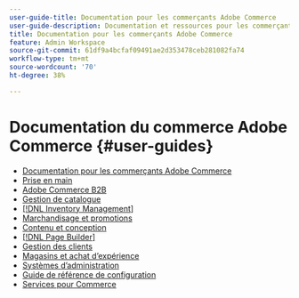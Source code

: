 ```yaml
---
user-guide-title: Documentation pour les commerçants Adobe Commerce
user-guide-description: Documentation et ressources pour les commerçants Adobe Commerce et Magento Open Source travaillant dans l’administration.
title: Documentation pour les commerçants Adobe Commerce
feature: Admin Workspace
source-git-commit: 61df9a4bcfaf09491ae2d353478ceb281082fa74
workflow-type: tm+mt
source-wordcount: '70'
ht-degree: 38%

---
```


# Documentation du commerce Adobe Commerce {#user-guides}

- [Documentation pour les commerçants Adobe Commerce](home.md)
- [Prise en main](https://experienceleague.adobe.com/docs/commerce-admin/start/guide-overview.html)
- [Adobe Commerce B2B](https://experienceleague.adobe.com/docs/commerce-admin/b2b/guide-overview.html)
- [Gestion de catalogue](https://experienceleague.adobe.com/docs/commerce-admin/catalog/guide-overview.html)
- [[!DNL Inventory Management]](https://experienceleague.adobe.com/docs/commerce-admin/inventory/guide-overview.html)
- [Marchandisage et promotions](https://experienceleague.adobe.com/docs/commerce-admin/marketing/guide-overview.html)
- [Contenu et conception](https://experienceleague.adobe.com/docs/commerce-admin/content-design/guide-overview.html)
- [[!DNL Page Builder]](https://experienceleague.adobe.com/docs/commerce-admin/page-builder/guide-overview.html)
- [Gestion des clients](https://experienceleague.adobe.com/docs/commerce-admin/customers/guide-overview.html)
- [Magasins et achat d’expérience](https://experienceleague.adobe.com/docs/commerce-admin/stores-sales/guide-overview.html)
- [Systèmes d’administration](https://experienceleague.adobe.com/docs/commerce-admin/systems/guide-overview.html)
- [Guide de référence de configuration](https://experienceleague.adobe.com/docs/commerce-admin/config/guide-overview.html)
- [Services pour Commerce](https://experienceleague.adobe.com/docs/commerce-merchant-services/user-guides/home.html)
